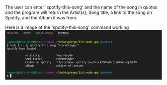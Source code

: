 The user can enter 'spotify-this-song' and the name of the song in quotes and the program will return the Artist(s), Song title, a link to the song on Spotify, and the Album it was from.

Here is a image of the 'spotify-this-song' command working
![spotify-this-song](/images/spotify-this-song.PNG)